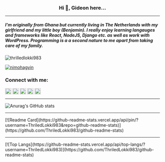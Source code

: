 <h3 align="center">Hi 👋, Gideon here...</h3>
<hr/>
<h5 align="left">I'm originally from Ghana but currently living in The Netherlands with my girlfriend and my little boy (Benjamin). I really enjoy learning langauges and frameworks like React, NodeJS, Django etc. as well as work with WordPress. Programming is a a second nature to me apart from taking care of my family.</h5>

<p align="left"> <img src="https://komarev.com/ghpvc/?username=thrilledlokki983&label=Profile%20views&color=0e75b6&style=flat" alt="thrilledlokki983" /> </p>


<p align="left"> <a href="https://twitter.com/nimohagyin" target="blank"><img src="https://img.shields.io/twitter/follow/nimohagyin?logo=twitter&style=for-the-badge" alt="nimohagyin" /></a> </p>

<h3 align="left">Connect with me:</h3>
<p align="left">
<a href="https://codepen.io/ThriledLokki983" target="blank"><img align="center" src="https://raw.githubusercontent.com/rahuldkjain/github-profile-readme-generator/master/src/images/icons/Social/codepen.svg" alt="thrilledlokki983" height="20" width="20" /></a>
<a href="https://twitter.com/nimohagyin" target="blank"><img align="center" src="https://raw.githubusercontent.com/rahuldkjain/github-profile-readme-generator/master/src/images/icons/Social/twitter.svg" alt="nimohagyin" height="20" width="20" /></a>
<a href="https://linkedin.com/in/nimohgideon" target="blank"><img align="center" src="https://raw.githubusercontent.com/rahuldkjain/github-profile-readme-generator/master/src/images/icons/Social/linked-in-alt.svg" alt="nimohgideon" height="20" width="20" /></a>
<a href="https://stackoverflow.com/users/12766818/gideon-nimoh" target="blank"><img align="center" src="https://raw.githubusercontent.com/rahuldkjain/github-profile-readme-generator/master/src/images/icons/Social/stack-overflow.svg" alt="thrilledlokki983" height="20" width="20" /></a>
<a href="https://fb.com/gideon nimoh" target="blank"><img align="center" src="https://raw.githubusercontent.com/rahuldkjain/github-profile-readme-generator/master/src/images/icons/Social/facebook.svg" alt="gideon nimoh" height="20" width="20"/></a>
</p>
<hr/>

![Anurag's GitHub stats](https://github-readme-stats.vercel.app/api?username=ThriledLokki983&show_icons=true&theme=dark)

<hr/>
[![Readme Card](https://github-readme-stats.vercel.app/api/pin/?username=ThriledLokki983&repo=github-readme-stats)](https://github.com/ThriledLokki983/github-readme-stats)

<hr/>
[![Top Langs](https://github-readme-stats.vercel.app/api/top-langs/?username=ThriledLokki983)](https://github.com/ThriledLokki983/github-readme-stats)



